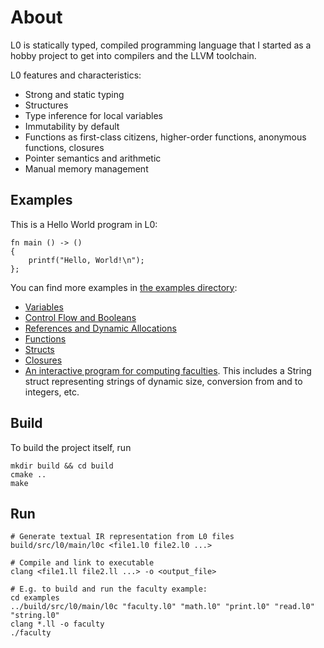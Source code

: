 # About

L0 is statically typed, compiled programming language that I started as a hobby project to get into compilers and the LLVM toolchain.

L0 features and characteristics:
- Strong and static typing
- Structures
- Type inference for local variables
- Immutability by default
- Functions as first-class citizens, higher-order functions, anonymous functions, closures
- Pointer semantics and arithmetic
- Manual memory management

## Examples

This is a Hello World program in L0:

```
fn main () -> ()
{
    printf("Hello, World!\n");
};
```

You can find more examples in [the examples directory](examples):
- [Variables](examples/variables/variables.l0)
- [Control Flow and Booleans](examples/control-flow/control-flow.l0)
- [References and Dynamic Allocations](examples/references/references.l0)
- [Functions](examples/functions/functions.l0)
- [Structs](examples/structs/structs.l0)
- [Closures](examples/closures/closures.l0)
- [An interactive program for computing faculties](examples/faculty). This includes a String struct representing strings of dynamic size, conversion from and to integers, etc.

## Build

To build the project itself, run

```shell
mkdir build && cd build
cmake ..
make
```

## Run
 
```shell
# Generate textual IR representation from L0 files
build/src/l0/main/l0c <file1.l0 file2.l0 ...>

# Compile and link to executable
clang <file1.ll file2.ll ...> -o <output_file>

# E.g. to build and run the faculty example:
cd examples
../build/src/l0/main/l0c "faculty.l0" "math.l0" "print.l0" "read.l0" "string.l0"
clang *.ll -o faculty
./faculty
```
